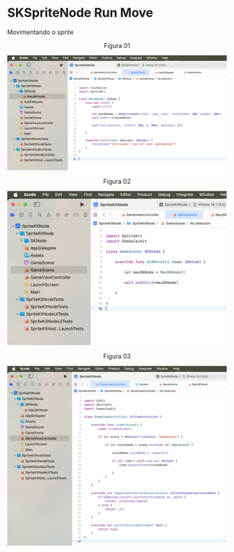# SKSpriteNode Run Move

Movimentando o sprite

<div align="center">
Figura 01
</div>

![](Imagens/SpriteNode-RunMoveTo-Img01.png)

<div align="center">
Figura 02
</div>

![](Imagens/SpriteNode-Run-Img02.png)

<div align="center">
Figura 03
</div>

![](Imagens/SpriteNode-Run-Img03.png)
